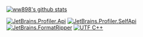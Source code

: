 [![ww898's github stats](https://github-readme-stats.vercel.app/api?username=ww898&theme=prussian&show_icons=true&count_private=true&include_all_commits=true)](https://github.com/ww898)

[![JetBrains.Profiler.Api](https://github-readme-stats.vercel.app/api/pin/?username=jetbrains&repo=profiler-api&theme=nord)](https://github.com/jetbrains/profiler-api)
[![JetBrains.Profiler.SelfApi](https://github-readme-stats.vercel.app/api/pin/?username=jetbrains&repo=profiler-self-api&theme=nord)](https://github.com/jetbrains/profiler-self-api)
[![JetBrains.FormatRipper](https://github-readme-stats.vercel.app/api/pin/?username=jetbrains&repo=format-ripper&theme=nord)](https://github.com/jetbrains/format-ripper)
[![UTF C++](https://github-readme-stats.vercel.app/api/pin/?username=ww898&repo=utf-cpp&theme=nord)](https://github.com/ww898/utf-cpp)
